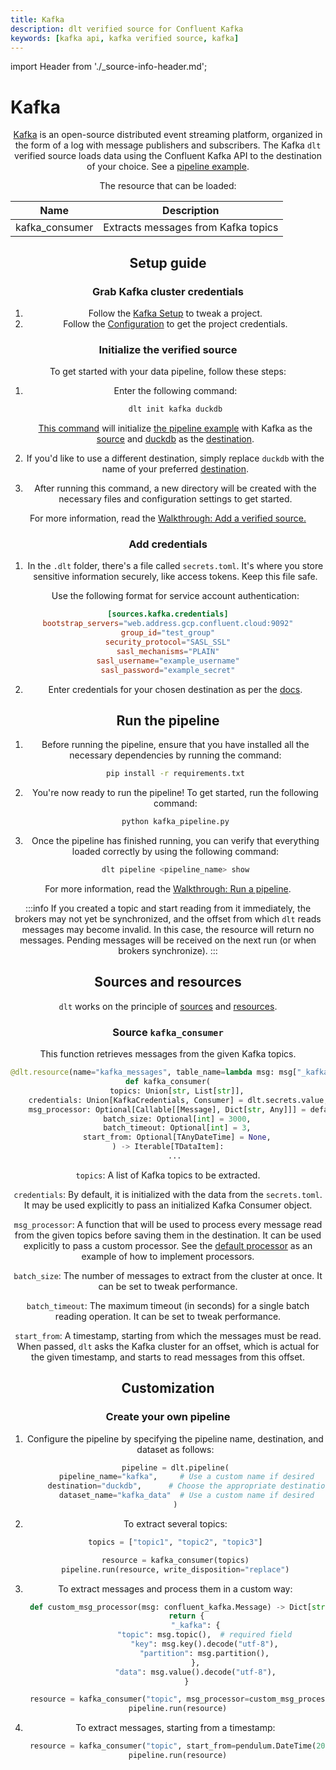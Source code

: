 ```yaml
---
title: Kafka
description: dlt verified source for Confluent Kafka
keywords: [kafka api, kafka verified source, kafka]
---
```

import Header from './_source-info-header.md';

# Kafka

<Header/>

[Kafka](https://www.confluent.io/) is an open-source distributed event streaming platform, organized
in the form of a log with message publishers and subscribers.
The Kafka `dlt` verified source loads data using the Confluent Kafka API to the destination of your choice.
See a [pipeline example](https://github.com/dlt-hub/verified-sources/blob/master/sources/kafka_pipeline.py).

The resource that can be loaded:

| Name              | Description                                |
| ----------------- |--------------------------------------------|
| kafka_consumer    | Extracts messages from Kafka topics        |

## Setup guide

### Grab Kafka cluster credentials

1. Follow the [Kafka Setup](https://developer.confluent.io/get-started/python/#kafka-setup) to tweak a
project.
2. Follow the [Configuration](https://developer.confluent.io/get-started/python/#configuration) to
get the project credentials.

### Initialize the verified source

To get started with your data pipeline, follow these steps:

1. Enter the following command:

   ```sh
   dlt init kafka duckdb
   ```

   [This command](../../reference/command-line-interface) will initialize
   [the pipeline example](https://github.com/dlt-hub/verified-sources/blob/master/sources/kafka_pipeline.py)
   with Kafka as the [source](../../general-usage/source) and [duckdb](../destinations/duckdb.md)
   as the [destination](../destinations).

2. If you'd like to use a different destination, simply replace `duckdb` with the name of your
   preferred [destination](../destinations).

3. After running this command, a new directory will be created with the necessary files and
   configuration settings to get started.

For more information, read the
[Walkthrough: Add a verified source.](../../walkthroughs/add-a-verified-source)

### Add credentials

1. In the `.dlt` folder, there's a file called `secrets.toml`. It's where you store sensitive
   information securely, like access tokens. Keep this file safe.

   Use the following format for service account authentication:

```toml
[sources.kafka.credentials]
bootstrap_servers="web.address.gcp.confluent.cloud:9092"
group_id="test_group"
security_protocol="SASL_SSL"
sasl_mechanisms="PLAIN"
sasl_username="example_username"
sasl_password="example_secret"
```

2. Enter credentials for your chosen destination as per the [docs](../destinations/).

## Run the pipeline

1. Before running the pipeline, ensure that you have installed all the necessary dependencies by
   running the command:

   ```sh
   pip install -r requirements.txt
   ```

2. You're now ready to run the pipeline! To get started, run the following command:

   ```sh
   python kafka_pipeline.py
   ```

3. Once the pipeline has finished running, you can verify that everything loaded correctly by using
   the following command:

   ```sh
   dlt pipeline <pipeline_name> show
   ```

For more information, read the [Walkthrough: Run a pipeline](../../walkthroughs/run-a-pipeline).

:::info
If you created a topic and start reading from it immediately, the brokers may not yet be synchronized, and the offset from which `dlt` reads messages may become invalid. In this case, the resource will return no messages. Pending messages will be received on the next run (or when brokers synchronize).
:::

## Sources and resources

`dlt` works on the principle of [sources](../../general-usage/source) and
[resources](../../general-usage/resource).

### Source `kafka_consumer`

This function retrieves messages from the given Kafka topics.

```py
@dlt.resource(name="kafka_messages", table_name=lambda msg: msg["_kafka"]["topic"], standalone=True)
def kafka_consumer(
    topics: Union[str, List[str]],
    credentials: Union[KafkaCredentials, Consumer] = dlt.secrets.value,
    msg_processor: Optional[Callable[[Message], Dict[str, Any]]] = default_msg_processor,
    batch_size: Optional[int] = 3000,
    batch_timeout: Optional[int] = 3,
    start_from: Optional[TAnyDateTime] = None,
) -> Iterable[TDataItem]:
   ...
```

`topics`: A list of Kafka topics to be extracted.

`credentials`: By default, it is initialized with the data from
the `secrets.toml`. It may be used explicitly to pass an initialized
Kafka Consumer object.

`msg_processor`: A function that will be used to process every message
read from the given topics before saving them in the destination.
It can be used explicitly to pass a custom processor. See the
[default processor](https://github.com/dlt-hub/verified-sources/blob/fe8ed7abd965d9a0ca76d100551e7b64a0b95744/sources/kafka/helpers.py#L14-L50)
as an example of how to implement processors.

`batch_size`: The number of messages to extract from the cluster
at once. It can be set to tweak performance.

`batch_timeout`: The maximum timeout (in seconds) for a single batch reading
operation. It can be set to tweak performance.

`start_from`: A timestamp, starting from which the messages must
be read. When passed, `dlt` asks the Kafka cluster for an offset,
which is actual for the given timestamp, and starts to read messages from
this offset.


## Customization

### Create your own pipeline


1. Configure the pipeline by specifying the pipeline name, destination, and dataset as follows:

   ```py
   pipeline = dlt.pipeline(
        pipeline_name="kafka",     # Use a custom name if desired
        destination="duckdb",      # Choose the appropriate destination (e.g., duckdb, redshift, post)
        dataset_name="kafka_data"  # Use a custom name if desired
   )
   ```

2. To extract several topics:

   ```py
   topics = ["topic1", "topic2", "topic3"]

   resource = kafka_consumer(topics)
   pipeline.run(resource, write_disposition="replace")
   ```

3. To extract messages and process them in a custom way:

   ```py
    def custom_msg_processor(msg: confluent_kafka.Message) -> Dict[str, Any]:
        return {
            "_kafka": {
                "topic": msg.topic(),  # required field
                "key": msg.key().decode("utf-8"),
                "partition": msg.partition(),
            },
            "data": msg.value().decode("utf-8"),
        }

    resource = kafka_consumer("topic", msg_processor=custom_msg_processor)
    pipeline.run(resource)
   ```

4. To extract messages, starting from a timestamp:

   ```py
    resource = kafka_consumer("topic", start_from=pendulum.DateTime(2023, 12, 15))
    pipeline.run(resource)
   ```


